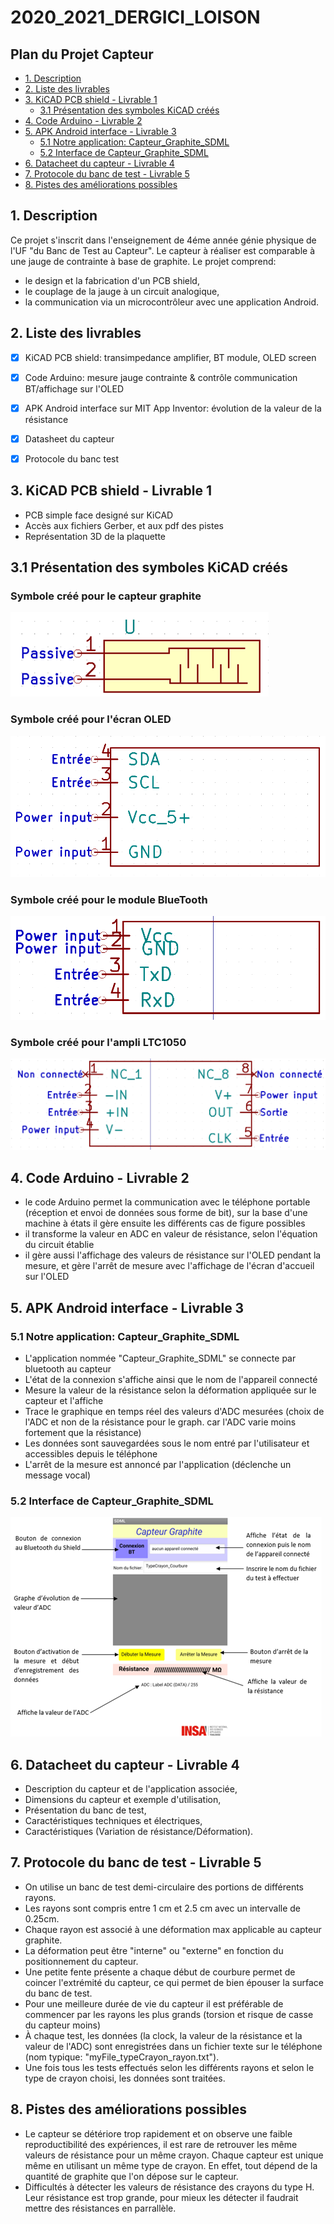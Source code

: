 # 2020_2021_DERGICI_LOISON


## Plan du Projet Capteur

  - [1. Description](#1-description)
  - [2. Liste des livrables](#2-liste-des-livrables)
  - [3. KiCAD PCB shield - Livrable 1](#3-kicad-pcb-shield---livrable-1)
    - [3.1 Présentation des symboles KiCAD créés](#31-présentation-des-symboles-kicad-créés)
  - [4. Code Arduino - Livrable 2](#4-code-arduino---livrable-2)
  - [5. APK Android interface - Livrable 3](#5-apk-android-interface---livrable-3)
    - [5.1 Notre application: Capteur_Graphite_SDML](#51-notre-application-capteur_graphite_sdml)
    - [5.2 Interface de Capteur_Graphite_SDML](#52-interface-de-capteur_graphite_sdml)
  - [6. Datacheet du capteur - Livrable 4](#6-datacheet-du-capteur---livrable-4)
  - [7. Protocole du banc de test - Livrable 5](#7-protocole-du-banc-de-test---livrable-5)
  - [8. Pistes des améliorations possibles](#8-pistes-des-améliorations-possibles)



## 1. Description 

Ce projet s'inscrit dans l'enseignement de 4éme année génie physique de l'UF "du Banc de Test au Capteur".
Le capteur à réaliser est comparable à une jauge de contrainte à base de graphite.
Le projet comprend:
 - le design et la fabrication d'un PCB shield, 
 - le couplage de la jauge à un circuit analogique, 
 - la communication via un microcontrôleur avec une application Android. 



## 2. Liste des livrables

- [x] KiCAD PCB shield: transimpedance amplifier, BT module, OLED screen
- [x] Code Arduino: mesure jauge contrainte & contrôle communication BT/affichage sur l'OLED
- [x] APK Android interface sur MIT App Inventor: évolution de la valeur de la résistance
- [x] Datasheet du capteur
- [x] Protocole du banc test



## 3. KiCAD PCB shield - Livrable 1

- PCB simple face designé sur KiCAD
- Accès aux fichiers Gerber, et aux pdf des pistes
- Représentation 3D de la plaquette

## 3.1 Présentation des symboles KiCAD créés

### Symbole créé pour le capteur graphite
![Symbole du capteur sous KiCAD](Images/Symbole_Capteur_KiCAD.png)

### Symbole créé pour l'écran OLED
![Symbole de l'OLED sous KiCAD](Images/KiCAD_OLED.png)

### Symbole créé pour le module BlueTooth
![Symbole du module BT sous KiCAD](Images/KiCAD_ModuleBT.png)

### Symbole créé pour l'ampli LTC1050
![Symbole de l'ampli LTC1050 sous KiCAD](Images/KiCAD_Ampli.png)







## 4. Code Arduino - Livrable 2

- le code Arduino permet la communication avec le téléphone portable (réception et envoi de données sous forme de bit), sur la base d'une machine à états il gère ensuite les différents cas de figure possibles
- il transforme la valeur en ADC en valeur de résistance, selon l'équation du circuit établie
- il gère aussi l'affichage des valeurs de résistance sur l'OLED pendant la mesure, et gère l'arrêt de mesure avec l'affichage de l'écran d'accueil sur l'OLED



## 5. APK Android interface - Livrable 3


### 5.1 Notre application: Capteur_Graphite_SDML
- L'application nommée "Capteur_Graphite_SDML" se connecte par bluetooth au capteur 
- L'état de la connexion s'affiche ainsi que le nom de l'appareil connecté
- Mesure la valeur de la résistance selon la déformation appliquée sur le capteur et l'affiche
- Trace le graphique en temps réel des valeurs d'ADC mesurées (choix de l'ADC et non de la résistance pour le graph. car l'ADC varie moins fortement que la résistance)
- Les données sont sauvegardées sous le nom entré par l'utilisateur et accessibles depuis le téléphone 
- L'arrêt de la mesure est annoncé par l'application (déclenche un message vocal)

### 5.2 Interface de Capteur_Graphite_SDML

![Interface de l'appli](Images/Interface_App_MIT.png)



## 6. Datacheet du capteur - Livrable 4

- Description du capteur et de l'application associée,
- Dimensions du capteur et exemple d'utilisation,
- Présentation du banc de test,
- Caractéristiques techniques et électriques,
- Caractéristiques (Variation de résistance/Déformation).



## 7. Protocole du banc de test - Livrable 5

- On utilise un banc de test demi-circulaire des portions de différents rayons. 
- Les rayons sont compris entre 1 cm et 2.5 cm avec un intervalle de 0.25cm. 
- Chaque rayon est associé à une déformation max applicable au capteur graphite.
- La déformation peut être "interne" ou "externe" en fonction du positionnement du capteur. 
- Une petite fente présente a chaque début de courbure permet de coincer l'extrémité du capteur, ce qui permet de bien épouser la surface du banc de test. 
- Pour une meilleure durée de vie du capteur il est préférable de commencer par les rayons les plus grands (torsion et risque de casse du capteur moins)
- À chaque test, les données (la clock, la valeur de la résistance et la valeur de l'ADC) sont enregistrées dans un fichier texte sur le téléphone (nom typique: "myFile_typeCrayon_rayon.txt").
- Une fois tous les tests effectués selon les différents rayons et selon le type de crayon choisi, les données sont traitées.



## 8. Pistes des améliorations possibles

- Le capteur se détériore trop rapidement et on observe une faible reproductibilité des expériences, il est rare de retrouver les même valeurs de résistance pour un même crayon. Chaque capteur est unique même en utilisant un même type de crayon. En effet, tout dépend de la quantité de graphite que l'on dépose sur le capteur.  
- Difficultés à détecter les valeurs de résistance des crayons du type H. Leur résistance est trop grande, pour mieux les détecter il faudrait mettre des résistances en parrallèle. 
